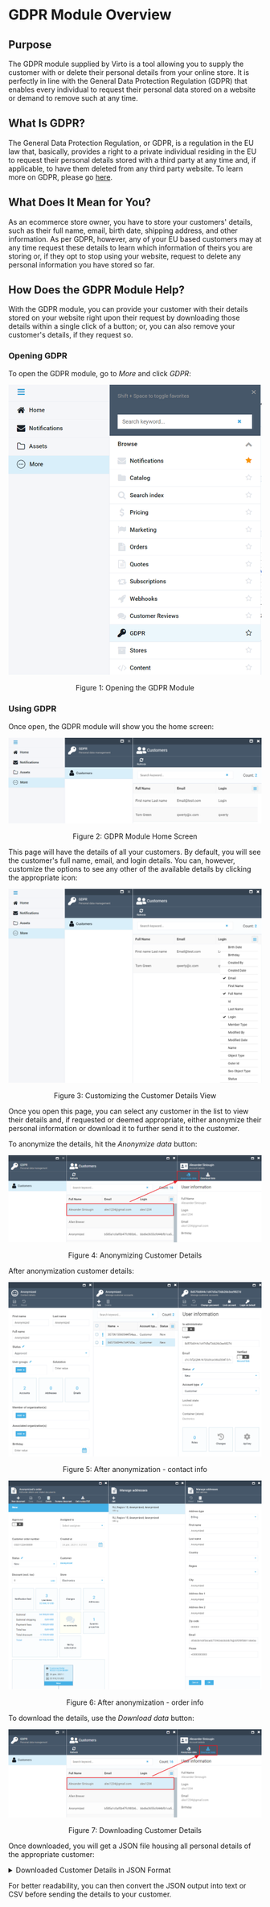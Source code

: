 # GDPR Module Overview

## Purpose

The GDPR module supplied by Virto is a tool allowing you to supply the customer with or delete their personal details from your online store. It is perfectly in line with the General Data Protection Regulation (GDPR) that enables every individual to request their personal data stored on a website or demand to remove such at any time.

## What Is GDPR?

The General Data Protection Regulation, or GDPR, is a regulation in the EU law that, basically, provides a right to a private individual residing in the EU to request their personal details stored with a third party at any time and, if applicable, to have them deleted from any third party website. To learn more on GDPR, please go [here](https://gdpr-info.eu/).

## What Does It Mean for You?

As an ecommerce store owner, you have to store your customers' details, such as their full name, email, birth date, shipping address, and other information. As per GDPR, however, any of your EU based customers may at any time request these details to learn which information of theirs you are storing or, if they opt to stop using your website, request to delete any personal information you have stored so far.

## How Does the GDPR Module Help?

With the GDPR module, you can provide your customer with their details stored on your website right upon their request by downloading those details within a single click of a button; or, you can also remove your customer's details, if they request so.

### Opening GDPR

To open the GDPR module, go to _More_ and click _GDPR_: 

![Opening the GDPR Module](./media/01-gdpr-how-to-open.png)
<p align=center>Figure 1: Opening the GDPR Module</p>

### Using GDPR

Once open, the GDPR module will show you the home screen:

![GDPR Home Screen](./media/02-gdpr-home-page.png)
<p align=center>Figure 2: GDPR Module Home Screen</p>

This page will have the details of all your customers. By default, you will see the customer's full name, email, and login details. You can, however, customize the options to see any other of the available details by clicking the appropriate icon:

![Customizing the Details](./media/03-gdpr-customizing-customer-details-view.png)
<p align=center>Figure 3: Customizing the Customer Details View</p>

Once you open this page, you can select any customer in the list to view their details and, if requested or deemed appropriate, either anonymize their personal information or download it to further send it to the customer.

To anonymize the details, hit the *Anonymize data* button:

![Anonymizing Customer Details](./media/04-gdpr-anonymizing-data_01.png)
<p align=center>Figure 4: Anonymizing Customer Details</p>

After anonymization customer details:

![Anonymizing Customer Details](./media/05-gdpr-anonymizing-data-contact-info.png)
<p align=center>Figure 5: After anonymization - contact info</p>

![Anonymizing Customer Details](./media/06-gdpr-anonymizing-data-order-info.png)
<p align=center>Figure 6: After anonymization - order info</p>

To download the details, use the *Download data* button:

![Downloading Customer Details](./media/07-gdpr-downloading-data.png)
<p align=center>Figure 7: Downloading Customer Details</p>

Once downloaded, you will get a JSON file housing all personal details of the appropriate customer:

<details><summary>Downloaded Customer Details in JSON Format</summary>

```
{
	"firstName": "Alex",
	"lastName": "Starberg",
	"fullName": "Alex Starberg",
	"birthday": "1982-02-09T21:00:00Z",
	"emailAddresses": [],
	"phones": [],
	"addresses": [],
	"accounts": [
		{
			"login": "Login",
			"emailAddress": "123@test.com"
		},
		{
			"login": "bomba89@example.com",
			"emailAddress": "bomba89@example.com"
		}
	],
	"orders": [
		{
			"addresses": [
				{
					"firstName": "Alex",
					"lastName": "Starberg",
					"country": "United States",
					"region": "Tennessee",
					"city": "Chattanooga",
					"line1": "475 Uptain Rd.",
					"email": "bomba89@example.com",
					"phone": "(423) 978-0927"
				}
			]
		},
		{
			"addresses": [
				{
					"firstName": "Alex",
					"lastName": "Starberg",
					"country": "United States",
					"region": "Tennessee",
					"city": "Chattanooga",
					"line1": "475 Uptain Rd.",
					"email": "bomba89@example.com",
					"phone": "(423) 978-0927"
				}
			]
		}
	]
}
```
</details>

For better readability, you can then convert the JSON output into text or CSV before sending the details to your customer.
